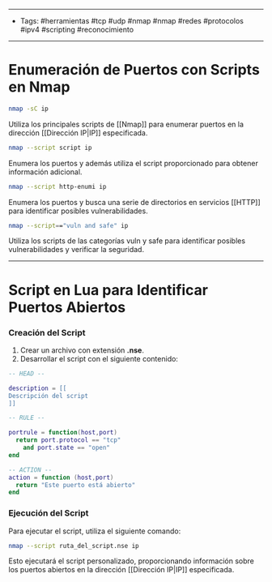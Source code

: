 ___

- Tags: #herramientas #tcp #udp #nmap #nmap #redes #protocolos  #ipv4 #scripting #reconocimiento 

___
# Enumeración de Puertos con Scripts en Nmap

 ```bash 
 nmap -sC ip
 ```
 
Utiliza los principales scripts de [[Nmap]] para enumerar puertos en la dirección [[Dirección IP|IP]] especificada.

```bash 
nmap --script script ip
```

Enumera los puertos y además utiliza el script proporcionado para obtener información adicional.

```bash 
nmap --script http-enumi ip
```

Enumera los puertos y busca una serie de directorios en servicios [[HTTP]] para identificar posibles vulnerabilidades.

 ```bash 
 nmap --script=="vuln and safe" ip
 ```

Utiliza los scripts de las categorías vuln y safe para identificar posibles vulnerabilidades y verificar la seguridad.

---

# Script en Lua para Identificar Puertos Abiertos

### Creación del Script

1. Crear un archivo con extensión **.nse**.
2. Desarrollar el script con el siguiente contenido:

```lua
-- HEAD --

description = [[
Descripción del script
]]

-- RULE --

portrule = function(host,port)
  return port.protocol == "tcp"
    and port.state == "open"
end

-- ACTION -- 
action = function (host,port)
  return "Este puerto está abierto"
end
```

### Ejecución del Script

Para ejecutar el script, utiliza el siguiente comando:

```bash
nmap --script ruta_del_script.nse ip
```

Esto ejecutará el script personalizado, proporcionando información sobre los puertos abiertos en la dirección [[Dirección IP|IP]] especificada.


